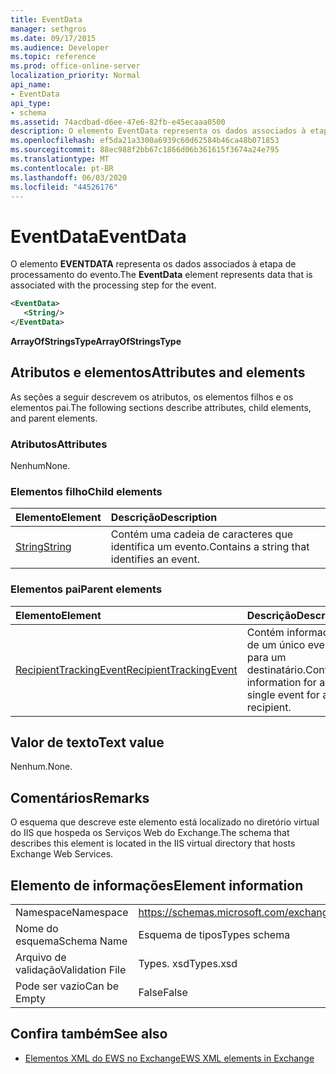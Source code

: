 ```yaml
---
title: EventData
manager: sethgros
ms.date: 09/17/2015
ms.audience: Developer
ms.topic: reference
ms.prod: office-online-server
localization_priority: Normal
api_name:
- EventData
api_type:
- schema
ms.assetid: 74acdbad-d6ee-47e6-82fb-e45ecaaa0500
description: O elemento EventData representa os dados associados à etapa de processamento do evento.
ms.openlocfilehash: ef5da21a3300a6939c60d62584b46ca48b071853
ms.sourcegitcommit: 88ec988f2bb67c1866d06b361615f3674a24e795
ms.translationtype: MT
ms.contentlocale: pt-BR
ms.lasthandoff: 06/03/2020
ms.locfileid: "44526176"
---
```

# <a name="eventdata"></a><span data-ttu-id="215e5-103">EventData</span><span class="sxs-lookup"><span data-stu-id="215e5-103">EventData</span></span>

<span data-ttu-id="215e5-104">O elemento **EVENTDATA** representa os dados associados à etapa de processamento do evento.</span><span class="sxs-lookup"><span data-stu-id="215e5-104">The **EventData** element represents data that is associated with the processing step for the event.</span></span> 
  
```XML
<EventData>
   <String/>
</EventData>
```

 <span data-ttu-id="215e5-105">**ArrayOfStringsType**</span><span class="sxs-lookup"><span data-stu-id="215e5-105">**ArrayOfStringsType**</span></span>
## <a name="attributes-and-elements"></a><span data-ttu-id="215e5-106">Atributos e elementos</span><span class="sxs-lookup"><span data-stu-id="215e5-106">Attributes and elements</span></span>

<span data-ttu-id="215e5-107">As seções a seguir descrevem os atributos, os elementos filhos e os elementos pai.</span><span class="sxs-lookup"><span data-stu-id="215e5-107">The following sections describe attributes, child elements, and parent elements.</span></span>
  
### <a name="attributes"></a><span data-ttu-id="215e5-108">Atributos</span><span class="sxs-lookup"><span data-stu-id="215e5-108">Attributes</span></span>

<span data-ttu-id="215e5-109">Nenhum</span><span class="sxs-lookup"><span data-stu-id="215e5-109">None.</span></span>
  
### <a name="child-elements"></a><span data-ttu-id="215e5-110">Elementos filho</span><span class="sxs-lookup"><span data-stu-id="215e5-110">Child elements</span></span>

|<span data-ttu-id="215e5-111">**Elemento**</span><span class="sxs-lookup"><span data-stu-id="215e5-111">**Element**</span></span>|<span data-ttu-id="215e5-112">**Descrição**</span><span class="sxs-lookup"><span data-stu-id="215e5-112">**Description**</span></span>|
|:-----|:-----|
|[<span data-ttu-id="215e5-113">String</span><span class="sxs-lookup"><span data-stu-id="215e5-113">String</span></span>](string.md) <br/> |<span data-ttu-id="215e5-114">Contém uma cadeia de caracteres que identifica um evento.</span><span class="sxs-lookup"><span data-stu-id="215e5-114">Contains a string that identifies an event.</span></span>  <br/> |
   
### <a name="parent-elements"></a><span data-ttu-id="215e5-115">Elementos pai</span><span class="sxs-lookup"><span data-stu-id="215e5-115">Parent elements</span></span>

|<span data-ttu-id="215e5-116">**Elemento**</span><span class="sxs-lookup"><span data-stu-id="215e5-116">**Element**</span></span>|<span data-ttu-id="215e5-117">**Descrição**</span><span class="sxs-lookup"><span data-stu-id="215e5-117">**Description**</span></span>|
|:-----|:-----|
|[<span data-ttu-id="215e5-118">RecipientTrackingEvent</span><span class="sxs-lookup"><span data-stu-id="215e5-118">RecipientTrackingEvent</span></span>](recipienttrackingevent.md) <br/> |<span data-ttu-id="215e5-119">Contém informações de um único evento para um destinatário.</span><span class="sxs-lookup"><span data-stu-id="215e5-119">Contains information for a single event for a recipient.</span></span>  <br/> |
   
## <a name="text-value"></a><span data-ttu-id="215e5-120">Valor de texto</span><span class="sxs-lookup"><span data-stu-id="215e5-120">Text value</span></span>

<span data-ttu-id="215e5-121">Nenhum.</span><span class="sxs-lookup"><span data-stu-id="215e5-121">None.</span></span>
  
## <a name="remarks"></a><span data-ttu-id="215e5-122">Comentários</span><span class="sxs-lookup"><span data-stu-id="215e5-122">Remarks</span></span>

<span data-ttu-id="215e5-123">O esquema que descreve este elemento está localizado no diretório virtual do IIS que hospeda os Serviços Web do Exchange.</span><span class="sxs-lookup"><span data-stu-id="215e5-123">The schema that describes this element is located in the IIS virtual directory that hosts Exchange Web Services.</span></span>
  
## <a name="element-information"></a><span data-ttu-id="215e5-124">Elemento de informações</span><span class="sxs-lookup"><span data-stu-id="215e5-124">Element information</span></span>

|||
|:-----|:-----|
|<span data-ttu-id="215e5-125">Namespace</span><span class="sxs-lookup"><span data-stu-id="215e5-125">Namespace</span></span>  <br/> |https://schemas.microsoft.com/exchange/services/2006/types  <br/> |
|<span data-ttu-id="215e5-126">Nome do esquema</span><span class="sxs-lookup"><span data-stu-id="215e5-126">Schema Name</span></span>  <br/> |<span data-ttu-id="215e5-127">Esquema de tipos</span><span class="sxs-lookup"><span data-stu-id="215e5-127">Types schema</span></span>  <br/> |
|<span data-ttu-id="215e5-128">Arquivo de validação</span><span class="sxs-lookup"><span data-stu-id="215e5-128">Validation File</span></span>  <br/> |<span data-ttu-id="215e5-129">Types. xsd</span><span class="sxs-lookup"><span data-stu-id="215e5-129">Types.xsd</span></span>  <br/> |
|<span data-ttu-id="215e5-130">Pode ser vazio</span><span class="sxs-lookup"><span data-stu-id="215e5-130">Can be Empty</span></span>  <br/> |<span data-ttu-id="215e5-131">False</span><span class="sxs-lookup"><span data-stu-id="215e5-131">False</span></span>  <br/> |
   
## <a name="see-also"></a><span data-ttu-id="215e5-132">Confira também</span><span class="sxs-lookup"><span data-stu-id="215e5-132">See also</span></span>



- [<span data-ttu-id="215e5-133">Elementos XML do EWS no Exchange</span><span class="sxs-lookup"><span data-stu-id="215e5-133">EWS XML elements in Exchange</span></span>](ews-xml-elements-in-exchange.md)


